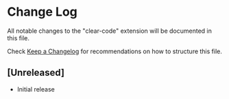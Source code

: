 # Change Log

All notable changes to the "clear-code" extension will be documented in this file.

Check [Keep a Changelog](http://keepachangelog.com/) for recommendations on how to structure this file.

## [Unreleased]

- Initial release